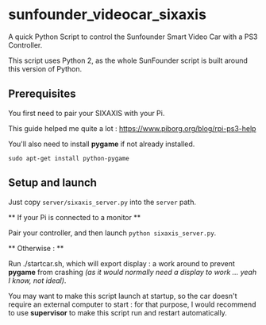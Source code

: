 # sunfounder_videocar_sixaxis
A quick Python Script to control the Sunfounder Smart Video Car with a PS3 Controller.

This script uses Python 2, as the whole SunFounder script is built around this version of Python.

## Prerequisites
You first need to pair your SIXAXIS with your Pi.

This guide helped me quite a lot : https://www.piborg.org/blog/rpi-ps3-help

You'll also need to install **pygame** if not already installed.

`sudo apt-get install python-pygame`

## Setup and launch
Just copy `server/sixaxis_server.py` into the `server` path.

** If your Pi is connected to a monitor **

Pair your controller, and then launch `python sixaxis_server.py`.

** Otherwise : **

Run ./startcar.sh, which will export display : a work around to prevent **pygame** from crashing *(as it would normally need a display to work ... yeah I know, not ideal)*.

You may want to make this script launch at startup, so the car doesn't require an external computer to start : for that purpose, I would recommend to use **supervisor** to make this script run and restart automatically.
